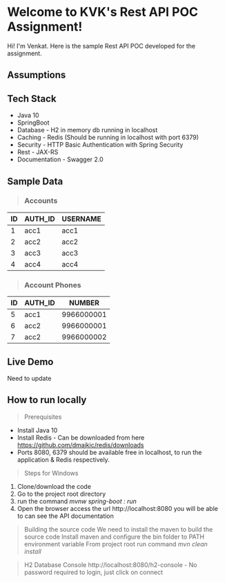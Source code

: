 # Welcome to KVK's Rest API POC Assignment!

Hi! I'm Venkat. Here is the sample Rest API POC developed for the assignment.

## Assumptions


## Tech Stack
- Java 10
- SpringBoot
- Database - H2 in memory db running in localhost
- Caching - Redis (Should be running in localhost with port 6379) 
- Security - HTTP Basic Authentication with Spring Security
- Rest - JAX-RS 
- Documentation - Swagger 2.0

## Sample Data
> ### Accounts

| ID               |AUTH_ID						 |USERNAME					   |
|------------------|-----------------------------|-----------------------------|
|1|acc1            |acc1           |
|2|acc2            |acc2           |
|3|acc3            |acc3           |
|4|acc4            |acc4           |

> ### Account Phones

| ID               |AUTH_ID						   |NUMBER                       |
|------------------|-------------------------------|-----------------------------|
|5|acc1            |9966000001|
|6|acc2            |9966000001|
|7|acc2            |9966000002|

## Live Demo

Need to update

## How to run locally

> Prerequisites
- Install Java 10
- Install Redis  - Can be downloaded from here https://github.com/dmajkic/redis/downloads
- Ports 8080, 6379 should be available free in localhost, to run the application & Redis respectively.

> Steps for Windows
1. Clone/download the code
2. Go to the project root directory
3. run the command <i>mvnw spring-boot : run</i>
4. Open the browser access the url http://localhost:8080 you will be able to can see the API documentation

> Building the source code
We need to install the maven to build the source code
Install maven and configure the bin folder to PATH environment variable
From project root run command <i>mvn clean install</i>

> H2 Database Console
http://localhost:8080/h2-console - No password required to login, just click on connect
